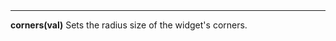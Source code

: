 <a name="corners"><h3 style="padding-top: 40px; margin-top: 40px;"></h3></a>
_____________________________
**corners(val)** Sets the radius size of the widget's corners.

<!--UPDATE WIDGET_IN_CSOUND
    SIdent sprintf "corners(%d) ", rnd(100)/80
    SIdentifier strcat SIdentifier, SIdent
-->